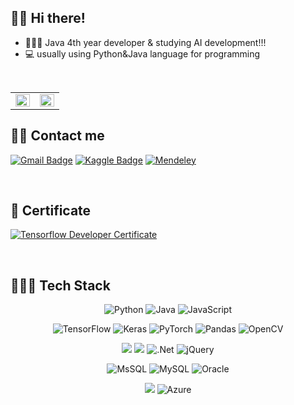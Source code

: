 
## 👋🏻 Hi there!

- 👨🏻‍💼  Java 4th year developer & studying AI development!!!
- 💻  usually using Python&Java language for programming
<br>

<table><tr><td valign="top" width="50%">
<img src="https://github-readme-stats.vercel.app/api?username=bughunt88&show_icons=true&count_private=true&hide_border=true" align="left" style="width: 100%" />
</td><td valign="top" width="50%">
<img src="https://github-readme-stats.vercel.app/api/top-langs/?username=bughunt88&hide_border=true&layout=compact" align="left" style="width: 100%" />
</td></tr></table>  

## 🙋‍♂️ Contact me

[![Gmail Badge](https://img.shields.io/badge/Gmail-d14836?style=flat-square&logo=Gmail&logoColor=white&link=mailto:bughunt88@gmail.com)](mailto:bughunt88@gmail.com)
[![Kaggle Badge](https://img.shields.io/badge/-Kaggle-blue?style=flat-square&logo=Kaggle&logoColor=white&link=https://www.kaggle.com/bughunt88)](https://www.kaggle.com/bughunt88)
[![Mendeley](https://img.shields.io/badge/Dacon-151F5D?style=flat-square&logo=Mendeley&logoColor=white&link=https://dacon.io/myprofile/416700/home/)](https://dacon.io/myprofile/416700/home/)

<br>

## 📑 Certificate

[![Tensorflow Developer Certificate](https://img.shields.io/badge/Tensorflow%20Developer%20Certificate-FF6F00?logo=tensorflow&logoColor=white)](https://www.credential.net/5b55228f-e4f8-48e3-b74c-c846b1c6313c)

<br>

## 👨🏻‍💻 Tech Stack 

<p align="center">
    <img alt="Python" src="https://img.shields.io/badge/python-%2314354C.svg?&style=flat-square&logo=python&logoColor=white"/>
    <img alt="Java" src="https://img.shields.io/badge/java-%23ED8B00.svg?&style=flat-square&logo=java&logoColor=white"/>
    <img alt="JavaScript" src="https://img.shields.io/badge/javascript-%23323330.svg?&style=flat-square&logo=javascript&logoColor=%23F7DF1E"/>
</p>

<p align="center">
    <img alt="TensorFlow" src="https://img.shields.io/badge/TensorFlow-%23FF6F00.svg?&style=flat-square&logo=TensorFlow&logoColor=white" />
    <img alt="Keras" src="https://img.shields.io/badge/Keras-%23D00000.svg?&style=flat-square&logo=Keras&logoColor=white"/>
    <img alt="PyTorch" src="https://img.shields.io/badge/PyTorch-%23EE4C2C.svg?&style=flat-square&logo=PyTorch&logoColor=white" />
    <img alt="Pandas" src="https://img.shields.io/badge/pandas-%23150458.svg?&style=flat-square&logo=pandas&logoColor=white" />
    <img alt="OpenCV" src="https://img.shields.io/badge/opencv-%23white.svg?&style=flat-square&logo=opencv&logoColor=white"/>
</p>

<p align="center">
    <img src="https://img.shields.io/badge/Spring-6DB33F?style=flat-square&logo=Spring&logoColor=white"/>
    <img src="https://img.shields.io/badge/JSP-007396?style=flat-square&logo=java&logoColor=white"/>
    <img alt=".Net" src="https://img.shields.io/badge/.NET-5C2D91?style=flat-square&logo=.net&logoColor=white"/>
    <img alt="jQuery" src="https://img.shields.io/badge/jquery-%230769AD.svg?&style=flat-square&logo=jquery&logoColor=white"/>
</p>

<p align="center">
    <img alt="MsSQL" src ="https://img.shields.io/badge/mssql-%23316192.svg?&style=flat-square&logo=postgresql&logoColor=white"/>
    <img alt="MySQL" src="https://img.shields.io/badge/mysql-%2300f.svg?&style=flat-square&logo=mysql&logoColor=white"/>
    <img alt="Oracle" src ="https://img.shields.io/badge/oracle-%23F00000.svg?&style=flat-square&logo=oracle&logoColor=white" /> 
</p>
<p align="center">    
    <img src="https://img.shields.io/badge/aws-333664?style=flat-square&logo=amazon-aws&logoColor=white"/>
    <img alt="Azure" src="https://img.shields.io/badge/azure-%230072C6.svg?&style=flat-square&logo=azure-devops&logoColor=white"/>
</p>

